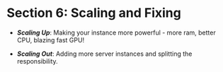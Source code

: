 # Section 6: Scaling and Fixing

- ***Scaling Up***: Making your instance more powerful - more ram, better CPU, blazing fast GPU!

- ***Scaling Out***: Adding more server instances and splitting the responsibility.
